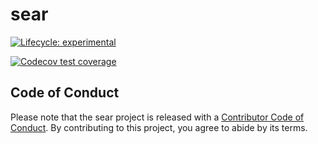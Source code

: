 # sear
  <!-- badges: start -->
  [![Lifecycle: experimental](https://img.shields.io/badge/lifecycle-experimental-orange.svg)](https://lifecycle.r-lib.org/articles/stages.html#experimental)
  <!-- badges: end -->
  
  <!-- badges: start -->
  [![Codecov test coverage](https://codecov.io/gh/raphidoc/sear/branch/main/graph/badge.svg)](https://app.codecov.io/gh/raphidoc/sear?branch=main)
  <!-- badges: end -->
  
## Code of Conduct
  
  Please note that the sear project is released with a [Contributor Code of Conduct](https://contributor-covenant.org/version/2/1/CODE_OF_CONDUCT.html). By contributing to this project, you agree to abide by its terms.
